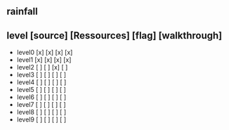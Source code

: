 ## rainfall

level [source] [Ressources] [flag] [walkthrough]
------------------------
* level0 [x] [x] [x] [x]
* level1 [x] [x] [x] [x]
* level2 [ ] [ ] [x] [ ]
* level3 [ ] [ ] [ ] [ ]
* level4 [ ] [ ] [ ] [ ]
* level5 [ ] [ ] [ ] [ ]
* level6 [ ] [ ] [ ] [ ]
* level7 [ ] [ ] [ ] [ ]
* level8 [ ] [ ] [ ] [ ]
* level9 [ ] [ ] [ ] [ ]